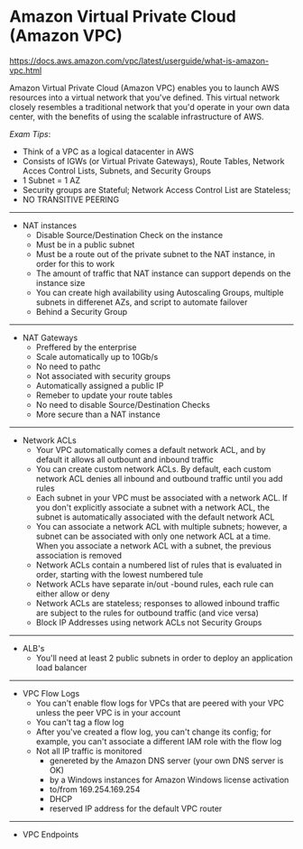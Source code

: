 # Amazon Virtual Private Cloud (Amazon VPC) 
https://docs.aws.amazon.com/vpc/latest/userguide/what-is-amazon-vpc.html

Amazon Virtual Private Cloud (Amazon VPC) enables you to launch AWS resources into a virtual network that you've defined. This virtual network closely resembles a traditional network that you'd operate in your own data center, with the benefits of using the scalable infrastructure of AWS.

_Exam Tips_:
- Think of a VPC as a logical datacenter in AWS
- Consists of IGWs (or Virtual Private Gateways), Route Tables, Network Acces Control Lists, Subnets, and Security Groups
- 1 Subnet = 1 AZ
- Security groups are Stateful; Network Access Control List are Stateless;
- NO TRANSITIVE PEERING

---

- NAT instances
  - Disable Source/Destination Check on the instance
  - Must be in a public subnet
  - Must be a route out of the private subnet to the NAT instance, in order for this to work
  - The amount of traffic that NAT instance can support depends on the instance size
  - You can create high availability using Autoscaling Groups, multiple subnets in differenet AZs, and script to automate failover
  - Behind a Security Group
  
  
---

- NAT Gateways
  - Preffered by the enterprise
  - Scale automatically up to 10Gb/s
  - No need to pathc
  - Not associated with security groups
  - Automatically assigned a public IP
  - Remeber to update your route tables
  - No need to disable Source/Destination Checks
  - More secure than a NAT instance
  
---

- Network ACLs
  - Your VPC automatically comes a default network ACL, and by default it allows all outbount and inbound traffic
  - You can create custom network ACLs. By default, each custom network ACL denies all inbound and outbound traffic until you add rules
  - Each subnet in your VPC must be associated with a network ACL. If you don't explicitly associate a subnet with a network ACL, the subnet is automatically associated with the default network ACL
  - You can associate a network ACL with multiple subnets; however, a subnet can be associated with only one network ACL at a time. When you associate a network ACL with a subnet, the previous association is removed
  - Network ACLs contain a numbered list of rules that is evaluated in order, starting with the lowest numbered tule
  - Network ACLs have separate in/out -bound rules, each rule can either allow or deny  
  - Network ACLs are stateless; responses to allowed inbound traffic are subject to the rules for outbound traffic (and vice versa)
  - Block IP Addresses using network ACLs not Security Groups

---

- ALB's
  - You'll need at least 2 public subnets in order to deploy an application load balancer
  
---

- VPC Flow Logs 
  - You can't enable flow logs for VPCs that are peered with your VPC unless the peer VPC is in your account
  - You can't tag a flow log
  - After you've created a flow log, you can't change its config; for example, you can't associate a different IAM role with the flow log
  - Not all IP traffic is monitored
    - genereted by the Amazon DNS server (your own DNS server is OK)
    - by a Windows instances for Amazon Windows license activation
    - to/from 169.254.169.254
    - DHCP
    - reserved IP address for the default VPC router

---

- VPC Endpoints
